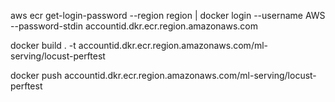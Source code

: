 


aws ecr get-login-password --region region | docker login --username AWS --password-stdin accountid.dkr.ecr.region.amazonaws.com

docker build . -t accountid.dkr.ecr.region.amazonaws.com/ml-serving/locust-perftest

docker push accountid.dkr.ecr.region.amazonaws.com/ml-serving/locust-perftest